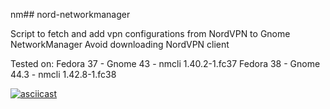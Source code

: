 nm## nord-networkmanager

Script to fetch and add vpn configurations from NordVPN to Gnome NetworkManager
Avoid downloading NordVPN client

Tested on:
Fedora 37 - Gnome 43 - nmcli 1.40.2-1.fc37
Fedora 38 - Gnome 44.3 - nmcli 1.42.8-1.fc38

[![asciicast](https://asciinema.org/a/540159.svg)](https://asciinema.org/a/540159)
